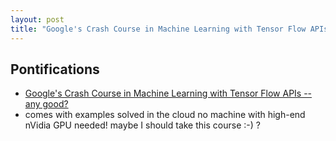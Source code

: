 ```yaml
---
layout: post
title: "Google's Crash Course in Machine Learning with Tensor Flow APIs -- any good?"
---
```

## Pontifications

* [Google's Crash Course in Machine Learning with Tensor Flow APIs -- any good?](https://developers.google.com/machine-learning/crash-course/ml-intro)
* comes with examples solved in the cloud no machine with high-end nVidia GPU needed! maybe I should take this course :-) ?
